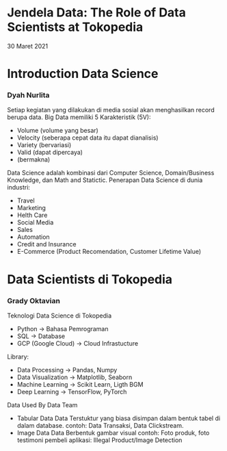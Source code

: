 # Jendela Data: The Role of Data Scientists at Tokopedia
30 Maret 2021

# Introduction Data Science 
### Dyah Nurlita
Setiap kegiatan yang dilakukan di media sosial akan menghasilkan record berupa data.
Big Data memiliki 5 Karakteristik (5V):
- Volume (volume yang besar)
- Velocity (seberapa cepat data itu dapat dianalisis)
- Variety (bervariasi)
- Valid (dapat dipercaya)
- (bermakna)

Data Science adalah kombinasi dari Computer Science, Domain/Business Knowledge, dan Math and Statictic.
Penerapan Data Science di dunia industri:
- Travel
- Marketing
- Helth Care
- Social Media
- Sales
- Automation
- Credit and Insurance
- E-Commerce (Product Recomendation, Customer Lifetime Value)

# Data Scientists di Tokopedia
### Grady Oktavian
Teknologi Data Science di Tokopedia
- Python -> Bahasa Pemrograman
- SQL -> Database
- GCP (Google Cloud) -> Cloud Infrastucture

Library:
- Data Processing -> Pandas, Numpy
- Data Visualization -> Matplotlib, Seaborn
- Machine Learning -> Scikit Learn, Ligth BGM
- Deep Learning -> TensorFlow, PyTorch

Data Used By Data Team
- Tabular Data
Data Terstuktur yang biasa disimpan dalam bentuk tabel di dalam database.
contoh: Data Transaksi, Data Clickstream.
- Image Data
Data Berbentuk gambar visual
contoh: Foto produk, foto testimoni pembeli
aplikasi: Illegal Product/Image Detection

